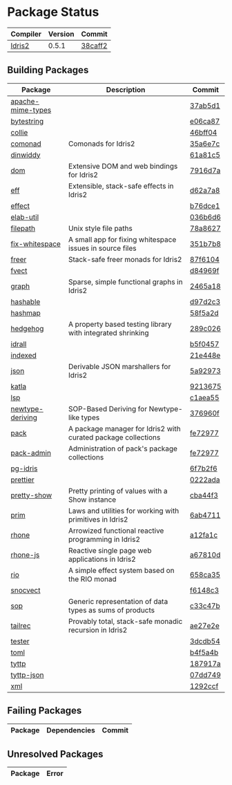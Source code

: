 # Package Status

| Compiler | Version | Commit |
| --- | --- | --- |
| [Idris2](https://github.com/idris-lang/Idris2) | 0.5.1 | [38caff2](https://github.com/idris-lang/Idris2/commit/38caff23b8b9f1fc9a7a55d73fa10fe4e7cf7b79) |

## Building Packages

| Package | Description | Commit |
| --- | --- | --- |
| [apache-mime-types](https://github.com/kbertalan/idris2-apache-mime-types) |  | [37ab5d1](https://github.com/kbertalan/idris2-apache-mime-types/commit/37ab5d1499ceb29fdbab64739da7a78559aaab5a) |
| [bytestring](https://github.com/stefan-hoeck/idris2-bytestring) |  | [e06ca87](https://github.com/stefan-hoeck/idris2-bytestring/commit/e06ca875ce5eba11bc3faa62f18ba652c0ea73a1) |
| [collie](https://github.com/ohad/collie) |  | [46bff04](https://github.com/ohad/collie/commit/46bff04a8d9a1598fec9b19f515541df16dc64ef) |
| [comonad](https://github.com/stefan-hoeck/idris2-comonad) | Comonads for Idris2 | [35a6e7c](https://github.com/stefan-hoeck/idris2-comonad/commit/35a6e7c2243e73e9c63340e532adaf3197cea3d3) |
| [dinwiddy](https://github.com/bobbbay/dinwiddy) |  | [61a81c5](https://github.com/bobbbay/dinwiddy/commit/61a81c55e48e4b7b551fb7493d623cb7659a37ce) |
| [dom](https://github.com/stefan-hoeck/idris2-dom) | Extensive DOM and web bindings for Idris2 | [7916d7a](https://github.com/stefan-hoeck/idris2-dom/commit/7916d7a744fa3ec39c4d547de659e0740c98407c) |
| [eff](https://github.com/stefan-hoeck/idris2-eff) | Extensible, stack-safe effects in Idris2 | [d62a7a8](https://github.com/stefan-hoeck/idris2-eff/commit/d62a7a8a0263beb0cfdd98681fc1d11003e07ed3) |
| [effect](https://github.com/Russoul/Idris2-Effect) |  | [b76dce1](https://github.com/Russoul/Idris2-Effect/commit/b76dce14b79a5f743243a294c3474c6f113f8e3a) |
| [elab-util](https://github.com/stefan-hoeck/idris2-elab-util) |  | [036b6d6](https://github.com/stefan-hoeck/idris2-elab-util/commit/036b6d693dffe6efb508bfa2346705d51f9d0b61) |
| [filepath](https://github.com/stefan-hoeck/idris2-filepath) | Unix style file paths | [78a8627](https://github.com/stefan-hoeck/idris2-filepath/commit/78a86272108f168c5c2db7b2feaa26c0344f6839) |
| [fix-whitespace](https://github.com/stefan-hoeck/idris-fix-whitespace) | A small app for fixing whitespace issues in source files | [351b7b8](https://github.com/stefan-hoeck/idris-fix-whitespace/commit/351b7b8925332cc5fcb81dd7a716467bfebb34a3) |
| [freer](https://github.com/stefan-hoeck/idris2-freer) | Stack-safe freer monads for Idris2 | [87f6104](https://github.com/stefan-hoeck/idris2-freer/commit/87f6104ed438f89e0176dbc7e9ea3f57128e683d) |
| [fvect](https://github.com/mattpolzin/idris-fvect) |  | [d84969f](https://github.com/mattpolzin/idris-fvect/commit/d84969fce38ff8a10b9d261458f4d495e6e0f1ca) |
| [graph](https://github.com/stefan-hoeck/idris2-graph) | Sparse, simple functional graphs in Idris2 | [2465a18](https://github.com/stefan-hoeck/idris2-graph/commit/2465a186f7842c52bcda49f4e2a72d4805846c17) |
| [hashable](https://github.com/Z-snails/Idris2-hashable) |  | [d97d2c3](https://github.com/Z-snails/Idris2-hashable/commit/d97d2c39d9199941e2de1991224f564fc4b956dd) |
| [hashmap](https://github.com/Z-snails/idris2-hashmap) |  | [58f5a2d](https://github.com/Z-snails/idris2-hashmap/commit/58f5a2d2c0a7bb082666d6ce668ee242185a52bf) |
| [hedgehog](https://github.com/stefan-hoeck/idris2-hedgehog) | A property based testing library with integrated shrinking | [289c026](https://github.com/stefan-hoeck/idris2-hedgehog/commit/289c02636ea7a4510320077c81ec72743803a821) |
| [idrall](https://github.com/alexhumphreys/idrall) |  | [b5f0457](https://github.com/alexhumphreys/idrall/commit/b5f04575c94cc5cc006791d81f106f5492e3b8f3) |
| [indexed](https://github.com/mattpolzin/idris-indexed) |  | [21e448e](https://github.com/mattpolzin/idris-indexed/commit/21e448e4da193425336ae150bc55e015c6445415) |
| [json](https://github.com/stefan-hoeck/idris2-json) | Derivable JSON marshallers for Idris2 | [5a92973](https://github.com/stefan-hoeck/idris2-json/commit/5a92973cbeafc046c42e80abf45ee0e69ba3c480) |
| [katla](https://github.com/idris-community/katla) |  | [9213675](https://github.com/idris-community/katla/commit/9213675856413c587094e588c2758390f0020faf) |
| [lsp](https://github.com/idris-community/idris2-lsp) |  | [c1aea55](https://github.com/idris-community/idris2-lsp/commit/c1aea55483c165aad9523c6b4a0a7c67d6262765) |
| [newtype-deriving](https://github.com/MarcelineVQ/idris2-newtype-deriving) | SOP-Based Deriving for Newtype-like types | [376960f](https://github.com/MarcelineVQ/idris2-newtype-deriving/commit/376960fab2dc56740e96f496ad76d692b1f41fae) |
| [pack](https://github.com/stefan-hoeck/idris2-pack) | A package manager for Idris2 with curated package collections | [fe72977](https://github.com/stefan-hoeck/idris2-pack/commit/fe7297730d07567f9ee0f3b73697a4a5b2f12a1d) |
| [pack-admin](https://github.com/stefan-hoeck/idris2-pack) | Administration of pack's package collections | [fe72977](https://github.com/stefan-hoeck/idris2-pack/commit/fe7297730d07567f9ee0f3b73697a4a5b2f12a1d) |
| [pg-idris](https://github.com/mattpolzin/pg-idris) |  | [6f7b2f6](https://github.com/mattpolzin/pg-idris/commit/6f7b2f6c96f963e5073c39613ccd394bc2f3ace5) |
| [prettier](https://github.com/Z-snails/prettier) |  | [0222ada](https://github.com/Z-snails/prettier/commit/0222ada0be5f6abf5528c8513181f2f4ad117b4b) |
| [pretty-show](https://github.com/stefan-hoeck/idris2-pretty-show) | Pretty printing of values with a Show instance | [cba44f3](https://github.com/stefan-hoeck/idris2-pretty-show/commit/cba44f34bb9c5a3d768c75d11c84d37761cc4c74) |
| [prim](https://github.com/stefan-hoeck/idris2-prim) | Laws and utilities for working with primitives in Idris2 | [6ab4711](https://github.com/stefan-hoeck/idris2-prim/commit/6ab4711568440c90957abce5ac8d1f3f40f97392) |
| [rhone](https://github.com/stefan-hoeck/idris2-rhone) | Arrowized functional reactive programming in Idris2 | [a12fa1c](https://github.com/stefan-hoeck/idris2-rhone/commit/a12fa1c65bbfb072e0a4e76e40cd0097d3c4c2e1) |
| [rhone-js](https://github.com/stefan-hoeck/idris2-rhone-js) | Reactive single page web applications in Idris2 | [a67810d](https://github.com/stefan-hoeck/idris2-rhone-js/commit/a67810d8a60dd3b752c881f60ffdace15e480b94) |
| [rio](https://github.com/stefan-hoeck/idris2-rio) | A simple effect system based on the RIO monad | [658ca35](https://github.com/stefan-hoeck/idris2-rio/commit/658ca3522732e686f7d366e77fbc9accf7c86980) |
| [snocvect](https://github.com/mattpolzin/idris-snocvect) |  | [f6148c3](https://github.com/mattpolzin/idris-snocvect/commit/f6148c3d06c7a9989062a2425f925fc844468215) |
| [sop](https://github.com/stefan-hoeck/idris2-sop) | Generic representation of data types as sums of products | [c33c47b](https://github.com/stefan-hoeck/idris2-sop/commit/c33c47b1a526b496971928c7af36e6ad095ba40a) |
| [tailrec](https://github.com/stefan-hoeck/idris2-tailrec) | Provably total, stack-safe monadic recursion in Idris2 | [ae27e2e](https://github.com/stefan-hoeck/idris2-tailrec/commit/ae27e2ed09ef3d880801899cfc26f470f5b71332) |
| [tester](https://github.com/cuddlefishie/tester-idr) |  | [3dcdb54](https://github.com/cuddlefishie/tester-idr/commit/3dcdb54ed578a14597a17cb93c926734a9da69ca) |
| [toml](https://github.com/cuddlefishie/toml-idr) |  | [b4f5a4b](https://github.com/cuddlefishie/toml-idr/commit/b4f5a4bd874fa32f20d02311a62a1910dc48123f) |
| [tyttp](https://github.com/kbertalan/tyttp) |  | [187917a](https://github.com/kbertalan/tyttp/commit/187917ad951927132029d430e451eae489f6aa78) |
| [tyttp-json](https://github.com/kbertalan/tyttp-json) |  | [07dd749](https://github.com/kbertalan/tyttp-json/commit/07dd74984810697c2600a49502849856fa41ea83) |
| [xml](https://github.com/madman-bob/idris2-xml) |  | [1292ccf](https://github.com/madman-bob/idris2-xml/commit/1292ccfcd58c551089ef699e4560343d5c473d64) |


## Failing Packages

| Package | Dependencies | Commit |
| --- | --- | --- |


## Unresolved Packages

| Package | Error |
| --- | --- |
